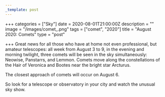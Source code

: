 ```yaml
---
_template: post
---
```



+++
categories = ["Sky"]
date = 2020-08-01T21:00:00Z
description = ""
image = "/images/comet_.png"
tags = ["comet", "2020"]
title = "August 2020: Comets"
type = "post"

+++
Great news for all those who have at home not even professional, but amateur telescopes: all week from August 3 to 9, in the evening and morning twilight, three comets will be seen in the sky simultaneously: Neowise, Panstarrs, and Lemmon. Comets move along the constellations of the Hair of Veronica and Bootes near the bright star Arcturus.

The closest approach of comets will occur on August 6.

So look for a telescope or observatory in your city and watch the unusual sky show.
